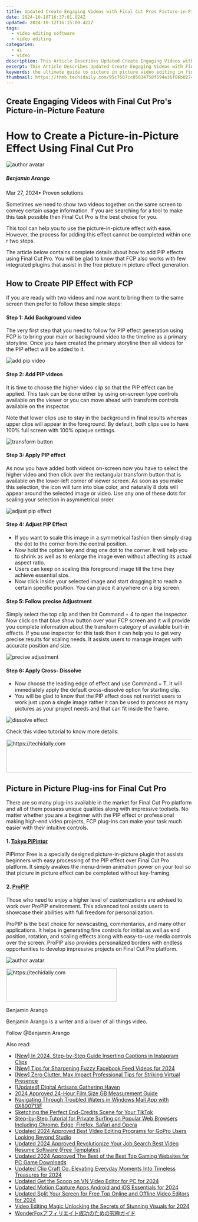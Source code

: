 ```yaml
---
title: Updated Create Engaging Videos with Final Cut Pros Picture-in-Picture Feature for 2024
date: 2024-10-10T16:37:01.024Z
updated: 2024-10-12T16:15:00.422Z
tags: 
  - video editing software
  - video editing
categories: 
  - ai
  - video
description: This Article Describes Updated Create Engaging Videos with Final Cut Pros Picture-in-Picture Feature for 2024
excerpt: This Article Describes Updated Create Engaging Videos with Final Cut Pros Picture-in-Picture Feature for 2024
keywords: the ultimate guide to picture in picture video editing in final cut pro,create engaging videos with final cut pros picture in picture feature,pro tips for creating stunning picture in picture effects in final cut pro,final cut pro creating engaging picture in picture effects,final cut pro tutorial adding picture in picture effects to your videos,fcp essentials creating engaging picture in picture effects for your videos,how to create a picture in picture effect using final cut pro
thumbnail: https://thmb.techidaily.com/95c7607cc85834758f594e36f86b8274633568f32ba37267dd79e6e802f121e2.png
---
```


## Create Engaging Videos with Final Cut Pro's Picture-in-Picture Feature

# How to Create a Picture-in-Picture Effect Using Final Cut Pro

![author avatar](https://images.wondershare.com/filmora/article-images/benjamin-arango-author.jpg)

##### Benjamin Arango

 Mar 27, 2024• Proven solutions

Sometimes we need to show two videos together on the same screen to convey certain usage information. If you are searching for a tool to make this task possible then Final Cut Pro is the best choice for you.

This tool can help you to use the picture-in-picture effect with ease. However, the process for adding this effect cannot be completed within one r two steps.

The article below contains complete details about how to add PIP effects using Final Cut Pro. You will be glad to know that FCP also works with few integrated plugins that assist in the free picture in picture effect generation.

## How to Create PIP Effect with FCP

If you are ready with two videos and now want to bring them to the same screen then prefer to follow these simple steps:

#### Step 1: Add Background video

The very first step that you need to follow for PIP effect generation using FCP is to bring your main or background video to the timeline as a primary storyline. Once you have created the primary storyline then all videos for the PIP effect will be added to it.

![add pip video](https://images.wondershare.com/filmora/article-images/add-pip-videos-in-fcp.jpg)

#### Step 2: Add PIP videos

It is time to choose the higher video clip so that the PIP effect can be applied. This task can be done either by using on-screen type controls available on the viewer or you can move ahead with transform controls available on the inspector.

Note that lower clips use to stay in the background in final results whereas upper clips will appear in the foreground. By default, both clips use to have 100% full screen with 100% opaque settings.

![transform button](https://images.wondershare.com/filmora/article-images/transform-button-in-fcp.jpg)

#### Step 3: Apply PIP effect

As now you have added both videos on-screen now you have to select the higher video and then click over the rectangular transform button that is available on the lower-left corner of viewer screen. As soon as you make this selection, the icon will turn into blue color, and naturally 8 dots will appear around the selected image or video. Use any one of these dots for scaling your selection in asymmetrical order.

![adjust pip effect](https://images.wondershare.com/filmora/article-images/adjust-pip-effect-in-fcp.jpg)

#### Step 4: Adjust PIP Effect

* If you want to scale this image in a symmetrical fashion then simply drag the dot to the corner from the central position.
* Now hold the option key and drag one dot to the corner. It will help you to shrink as well as to enlarge the image even without affecting its actual aspect ratio.
* Users can keep on scaling this foreground image till the time they achieve essential size.
* Now click inside your selected image and start dragging it to reach a certain specific position. You can place it anywhere on a big screen.

#### Step 5: Follow precise Adjustment

Simply select the top clip and then hit Command + 4 to open the inspector. Now click on that blue show button over your FCP screen and it will provide you complete information about the transform category of available built-in effects. If you use inspector for this task then it can help you to get very precise results for scaling needs. It assists users to manage images with accurate position and size.

![precise adjustment](https://images.wondershare.com/filmora/article-images/precise-adjustment-in-fcp.jpg)

#### Step 6: Apply Cross- Dissolve

* Now choose the leading edge of effect and use Command + T. It will immediately apply the default cross-dissolve option for starting clip.
* You will be glad to know that the PIP effect does not restrict users to work just upon a single image rather it can be used to process as many pictures as your project needs and that can fit inside the frame.

![dissolve effect](https://images.wondershare.com/filmora/article-images/dissolve-effect-in-fcp.jpg)

Check this video tutorial to know more details:

<!-- affiliate ads begin -->
<a href="https://appsumo.8odi.net/c/5597632/2037346/7443" target="_top" id="2037346">
  <img src="//a.impactradius-go.com/display-ad/7443-2037346" border="0" alt="https://techidaily.com" width="728" height="90"/>
</a>
<img height="0" width="0" src="https://appsumo.8odi.net/i/5597632/2037346/7443" style="position:absolute;visibility:hidden;" border="0" />
<!-- affiliate ads end -->

## Picture in Picture Plug-ins for Final Cut Pro

There are so many plug-ins available in the market for Final Cut Pro platform and all of them possess unique qualities along with impressive toolsets. No matter whether you are a beginner with the PIP effect or professional making high-end video projects, FCP plug-ins can make your task much easier with their intuitive controls.

#### 1. [Tokyo PiPintor](https://fxfactory.com/blog/final-cut-pro/free-final-cut-pro-x-picture-in-picture-effect/)

PiPintor Free is a specially designed picture-in-picture plugin that assists beginners with easy processing of the PIP effect over Final Cut Pro platform. It simply awakes the menu-driven animation power on your tool so that picture in picture effect can be completed without key-framing.

#### 2. [ProPIP](http://store.pixelfilmstudios.com/product/propip/)

Those who need to enjoy a higher level of customizations are advised to work over ProPIP environment. This advanced tool assists users to showcase their abilities with full freedom for personalization.

ProPIP is the best choice for newscasting, commentaries, and many other applications. It helps in generating fine controls for initial as well as end position, rotation, and scaling effects along with easy-to-use media controls over the screen. ProPIP also provides personalized borders with endless opportunities to develop impressive projects on Final Cut Pro platform.

![author avatar](https://images.wondershare.com/filmora/article-images/benjamin-arango-author.jpg)

<!-- affiliate ads begin -->
<a href="https://aligracehair.sjv.io/c/5597632/2036467/19272" target="_top" id="2036467">
  <img src="//a.impactradius-go.com/display-ad/19272-2036467" border="0" alt="https://techidaily.com" width="300" height="90"/>
</a>
<img height="0" width="0" src="https://aligracehair.sjv.io/i/5597632/2036467/19272" style="position:absolute;visibility:hidden;" border="0" />
<!-- affiliate ads end -->

Benjamin Arango

Benjamin Arango is a writer and a lover of all things video.

Follow @Benjamin Arango

<ins class="adsbygoogle"
      style="display:block"
      data-ad-client="ca-pub-7571918770474297"
      data-ad-slot="8358498916"
      data-ad-format="auto"
      data-full-width-responsive="true"></ins>

<span class="atpl-alsoreadstyle">Also read:</span>
<div><ul>
<li><a href="https://instagram-video-recordings.techidaily.com/new-in-2024-step-by-step-guide-inserting-captions-in-instagram-clips/"><u>[New] In 2024, Step-by-Step Guide Inserting Captions in Instagram Clips</u></a></li>
<li><a href="https://facebook-video-recording.techidaily.com/new-tips-for-sharpening-fuzzy-facebook-feed-videos-for-2024/"><u>[New] Tips for Sharpening Fuzzy Facebook Feed Videos for 2024</u></a></li>
<li><a href="https://on-screen-recording.techidaily.com/new-zero-clutter-max-impact-professional-tips-for-striking-virtual-presence/"><u>[New] Zero Clutter, Max Impact Professional Tips for Striking Virtual Presence</u></a></li>
<li><a href="https://youtube-webster.techidaily.com/ed-digital-artisans-gathering-haven/"><u>[Updated] Digital Artisans Gathering Haven</u></a></li>
<li><a href="https://article-knowledge.techidaily.com/2024-approved-24-hour-film-size-gb-measurement-guide/"><u>2024 Approved 24-Hour Film Size GB Measurement Guide</u></a></li>
<li><a href="https://win11-tips.techidaily.com/navigating-through-troubled-waters-in-windows-mail-app-with-0x800713f/"><u>Navigating Through Troubled Waters in Windows Mail App with 0X800713F</u></a></li>
<li><a href="https://tiktok-clips.techidaily.com/sketching-the-perfect-end-credits-scene-for-your-tiktok/"><u>Sketching the Perfect End-Credits Scene for Your TikTok</u></a></li>
<li><a href="https://techtrends.techidaily.com/step-by-step-tutorial-for-private-surfing-on-popular-web-browsers-including-chrome-edge-firefox-safari-and-opera/"><u>Step-by-Step Tutorial for Private Surfing on Popular Web Browsers Including Chrome, Edge, Firefox, Safari and Opera</u></a></li>
<li><a href="https://smart-video-editing.techidaily.com/updated-2024-approved-best-video-editing-programs-for-gopro-users-looking-beyond-studio/"><u>Updated 2024 Approved Best Video Editing Programs for GoPro Users Looking Beyond Studio</u></a></li>
<li><a href="https://smart-video-editing.techidaily.com/updated-2024-approved-revolutionize-your-job-search-best-video-resume-software-free-templates/"><u>Updated 2024 Approved Revolutionize Your Job Search Best Video Resume Software (Free Templates)</u></a></li>
<li><a href="https://smart-video-editing.techidaily.com/updated-2024-approved-the-best-of-the-best-top-gaming-websites-for-pc-game-downloads/"><u>Updated 2024 Approved The Best of the Best Top Gaming Websites for PC Game Downloads</u></a></li>
<li><a href="https://smart-video-editing.techidaily.com/updated-clip-craft-co-elevating-everyday-moments-into-timeless-treasures-for-2024/"><u>Updated Clip Craft Co. Elevating Everyday Moments Into Timeless Treasures for 2024</u></a></li>
<li><a href="https://smart-video-editing.techidaily.com/updated-get-the-scoop-on-vn-video-editor-for-pc-for-2024/"><u>Updated Get the Scoop on VN Video Editor for PC for 2024</u></a></li>
<li><a href="https://smart-video-editing.techidaily.com/updated-motion-capture-apps-android-and-ios-essentials-for-2024/"><u>Updated Motion Capture Apps Android and iOS Essentials for 2024</u></a></li>
<li><a href="https://smart-video-editing.techidaily.com/updated-split-your-screen-for-free-top-online-and-offline-video-editors-for-2024/"><u>Updated Split Your Screen for Free Top Online and Offline Video Editors for 2024</u></a></li>
<li><a href="https://smart-video-editing.techidaily.com/video-editing-magic-unlocking-the-secrets-of-stunning-visuals-for-2024/"><u>Video Editing Magic Unlocking the Secrets of Stunning Visuals for 2024</u></a></li>
<li><a href="https://tech-haven.techidaily.com/1726030538268-wonderfox/"><u>WonderFoxアフィリエイト成功のための究極ガイド</u></a></li>
</ul></div>

